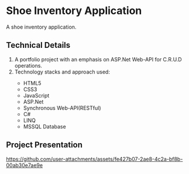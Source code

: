 # Shoe Inventory Application
A shoe inventory application.

## Technical Details
1. A portfolio project with an emphasis on ASP.Net Web-API for C.R.U.D operations.
2.  Technology stacks and approach used:
<ul>
  <ul>
    <li>HTML5</li>
    <li>CSS3</li>
    <li>JavaScript</li>
    <li>ASP.Net</li>
    <li>Synchronous Web-API(RESTful)</li>
    <li>C#</li>
    <li>LINQ</li>
    <li>MSSQL Database</li>
  </ul>
</ul>

## Project Presentation

https://github.com/user-attachments/assets/fe427b07-2ae8-4c2a-bf8b-00ab30e7ae9e
